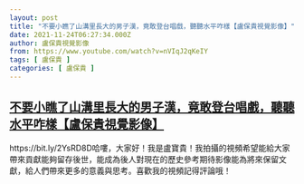 ```yaml
---
layout: post
title: "不要小瞧了山溝里長大的男子漢，竟敢登台唱戲，聽聽水平咋樣【盧保貴視覺影像】"
date: 2021-11-24T06:27:34.000Z
author: 盧保貴視覺影像
from: https://www.youtube.com/watch?v=nVIqJ2qKeIY
tags: [ 盧保貴 ]
categories: [ 盧保貴 ]
---
```

<!--1637735254000-->
[不要小瞧了山溝里長大的男子漢，竟敢登台唱戲，聽聽水平咋樣【盧保貴視覺影像】](https://www.youtube.com/watch?v=nVIqJ2qKeIY)
------

<div>
https://bit.ly/2YsRD8D哈嘍，大家好！我是盧寶貴！我拍攝的視頻希望能給大家帶來貢獻能夠留存後世，能成為後人對現在的歷史參考期待影像能為將來保留文獻，給人們帶來更多的意義與思考。喜歡我的視頻記得評論哦！
</div>
